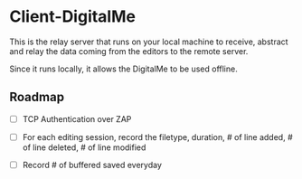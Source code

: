 # Client-DigitalMe

This is the relay server that runs on your local machine to receive,
 abstract and relay the data coming from the editors to the remote
 server.
 
Since it runs locally, it allows the DigitalMe to be used offline.

## Roadmap

- [ ] TCP Authentication over ZAP
- [ ] For each editing session, record the filetype, duration, # of
  line added, # of line deleted, # of line modified
- [ ] Record # of buffered saved everyday

